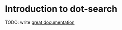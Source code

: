 # Introduction to dot-search

TODO: write [great documentation](http://jacobian.org/writing/what-to-write/)
